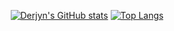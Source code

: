 <div align=center>

  [![Derjyn's GitHub stats](https://github-readme-stats.vercel.app/api?username=Derjyn&show_icons=true&rank_icon=percentile&include_all_commits=true&theme=shadow_red&bg_color=00000000&hide_border=true&hide=prs)](https://github.com/Derjyn)
  [![Top Langs](https://github-readme-stats.vercel.app/api/top-langs/?username=Derjyn&size_weight=0.5&count_weight=0.5&theme=shadow_red&bg_color=00000000&hide_border=true&include_all_commits=true&layout=compact)](https://github.com/Derjyn)
  
</div>

